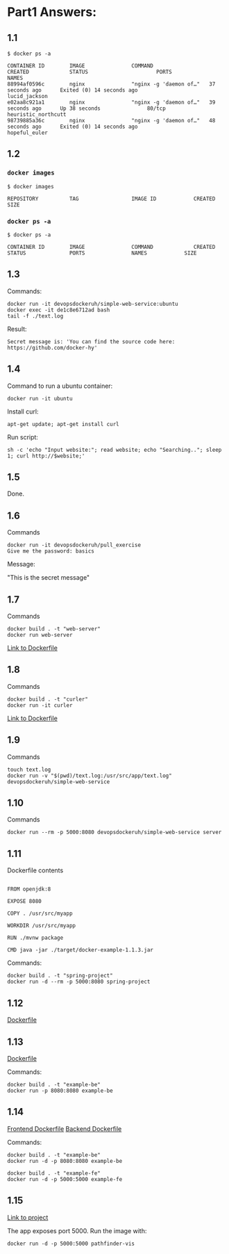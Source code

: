 # Part1 Answers:

## 1.1

```
$ docker ps -a

CONTAINER ID        IMAGE               COMMAND                  CREATED             STATUS                      PORTS               NAMES
88994af0596c        nginx               "nginx -g 'daemon of…"   37 seconds ago      Exited (0) 14 seconds ago                       lucid_jackson
e02aa8c921a1        nginx               "nginx -g 'daemon of…"   39 seconds ago      Up 38 seconds               80/tcp              heuristic_northcutt
98739885a36c        nginx               "nginx -g 'daemon of…"   48 seconds ago      Exited (0) 14 seconds ago                       hopeful_euler
```

## 1.2

### `docker images`

```
$ docker images

REPOSITORY          TAG                 IMAGE ID            CREATED             SIZE
```

### `docker ps -a`

```
$ docker ps -a

CONTAINER ID        IMAGE               COMMAND             CREATED             STATUS              PORTS               NAMES            SIZE
```

## 1.3

Commands:

```
docker run -it devopsdockeruh/simple-web-service:ubuntu
docker exec -it de1c8e6712ad bash
tail -f ./text.log
```

Result:

```
Secret message is: 'You can find the source code here: https://github.com/docker-hy'
```

## 1.4

Command to run a ubuntu container:

```
docker run -it ubuntu
```

Install curl:

```
apt-get update; apt-get install curl
```

Run script:

```
sh -c 'echo "Input website:"; read website; echo "Searching.."; sleep 1; curl http://$website;'
```

## 1.5

Done.

## 1.6

Commands

```
docker run -it devopsdockeruh/pull_exercise
Give me the password: basics
```

Message:

"This is the secret message"

## 1.7

Commands

```
docker build . -t "web-server"
docker run web-server

```

[Link to Dockerfile](1.7/Dockerfile)

## 1.8

Commands

```
docker build . -t "curler"
docker run -it curler

```

[Link to Dockerfile](1.8/Dockerfile)

## 1.9

Commands

```
touch text.log
docker run -v "$(pwd)/text.log:/usr/src/app/text.log" devopsdockeruh/simple-web-service

```

## 1.10

Commands

```
docker run --rm -p 5000:8080 devopsdockeruh/simple-web-service server

```

## 1.11

Dockerfile contents

```

FROM openjdk:8

EXPOSE 8080

COPY . /usr/src/myapp

WORKDIR /usr/src/myapp

RUN ./mvnw package

CMD java -jar ./target/docker-example-1.1.3.jar

```

Commands:

```
docker build . -t "spring-project"
docker run -d --rm -p 5000:8080 spring-project
```

## 1.12

[Dockerfile](1.12/Dockerfile)

## 1.13

[Dockerfile](1.13/Dockerfile)

Commands:

```
docker build . -t "example-be"
docker run -p 8080:8080 example-be
```

## 1.14

[Frontend Dockerfile](1.14/fe/Dockerfile)
[Backend Dockerfile](1.14/be/Dockerfile)

Commands:

```
docker build . -t "example-be"
docker run -d -p 8080:8080 example-be

docker build . -t "example-fe"
docker run -d -p 5000:5000 example-fe
```

## 1.15

[Link to project](https://hub.docker.com/repository/docker/joelhassan/pathfinder-vis)

The app exposes port 5000. Run the image with:

```
docker run -d -p 5000:5000 pathfinder-vis

```
